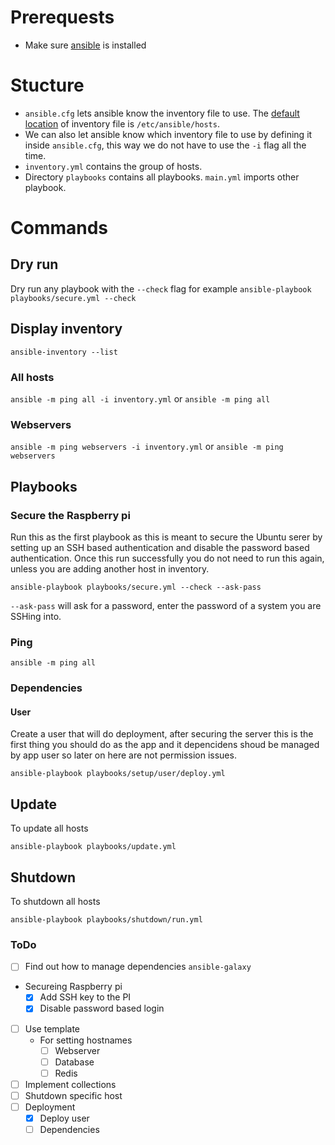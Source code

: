 # Prerequests

* Make sure [ansible](https://docs.ansible.com/ansible/latest/installation_guide/index.html) is installed


# Stucture
* `ansible.cfg` lets ansible know the inventory file to use. The [default location](https://docs.ansible.com/ansible/latest/user_guide/intro_inventory.html#how-to-build-your-inventory) of inventory file is `/etc/ansible/hosts`.
* We can also let ansible know which inventory file to use by defining it inside `ansible.cfg`, this way we do not have to use the `-i` flag all the time.
* `inventory.yml` contains the group of hosts.
* Directory `playbooks` contains all playbooks. `main.yml` imports other playbook.


# Commands

## Dry run
Dry run any playbook with the `--check` flag for example `ansible-playbook playbooks/secure.yml --check`

## Display inventory
`ansible-inventory --list`

### All hosts
`ansible -m ping all -i inventory.yml` or `ansible -m ping all`

### Webservers

`ansible -m ping webservers -i inventory.yml` or `ansible -m ping webservers`

## Playbooks

### Secure the Raspberry pi
Run this as the first playbook as this is meant to secure the Ubuntu serer by setting up an SSH based authentication and disable the password based authentication. Once this run successfully you do not need to run this again, unless you are adding another host in inventory.
```
ansible-playbook playbooks/secure.yml --check --ask-pass
```

`--ask-pass` will ask for a password, enter the password of a system you are SSHing into.

### Ping
`ansible -m ping all`

### Dependencies

#### User
Create a user that will do deployment, after securing the server this is the first thing you should do as the app and it depencidens shoud be managed by app user so later on here are not permission issues.
```
ansible-playbook playbooks/setup/user/deploy.yml
```

## Update

To update all hosts

```
ansible-playbook playbooks/update.yml
```

## Shutdown

To shutdown all hosts

```
ansible-playbook playbooks/shutdown/run.yml
```

### ToDo
- [ ] Find out how to manage dependencies `ansible-galaxy`
- Secureing Raspberry pi
  - [x] Add SSH key to the PI
  - [x] Disable password based login
- [ ] Use template
  - For setting hostnames
    - [ ] Webserver
    - [ ] Database
    - [ ] Redis
- [ ] Implement collections
- [ ] Shutdown specific host
- [ ] Deployment
  - [x] Deploy user
  - [ ] Dependencies
